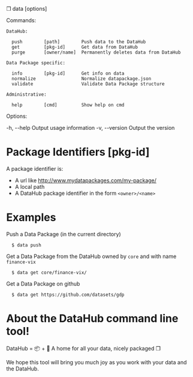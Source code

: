 
  ❒ data [options] <command> <args>

  Commands:

    DataHub:

      push        [path]        Push data to the DataHub
      get         [pkg-id]      Get data from DataHub
      purge       [owner/name]  Permanently deletes data from DataHub

    Data Package specific:

      info        [pkg-id]      Get info on data
      normalize                 Normalize datapackage.json
      validate                  Validate Data Package structure

    Administrative:

      help        [cmd]         Show help on cmd

  Options:

  -h, --help              Output usage information
  -v, --version           Output the version

# Package Identifiers [pkg-id]

  A package identifier is:

- A url like http://www.mydatapackages.com/my-package/
- A local path
- A DataHub package identifier in the form `<owner>/<name>`


# Examples

  Push a Data Package (in the current directory)

      $ data push

  Get a Data Package from the DataHub owned by `core` and with name `finance-vix`

      $ data get core/finance-vix/

  Get a Data Package on github

      $ data get https://github.com/datasets/gdp


# About the **DataHub** command line tool!

  DataHub = 📦  + 🐘  A home for all your data, nicely packaged ❒

  We hope this tool will bring you much joy as you work with your data and the DataHub.


